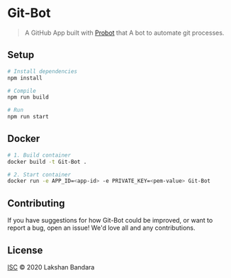 # Git-Bot

> A GitHub App built with [Probot](https://github.com/probot/probot) that A bot to automate git processes.

## Setup

```sh
# Install dependencies
npm install

# Compile
npm run build

# Run
npm run start
```

## Docker

```sh
# 1. Build container
docker build -t Git-Bot .

# 2. Start container
docker run -e APP_ID=<app-id> -e PRIVATE_KEY=<pem-value> Git-Bot
```

## Contributing

If you have suggestions for how Git-Bot could be improved, or want to report a bug, open an issue! We'd love all and any contributions.


## License

[ISC](LICENSE) © 2020 Lakshan Bandara
